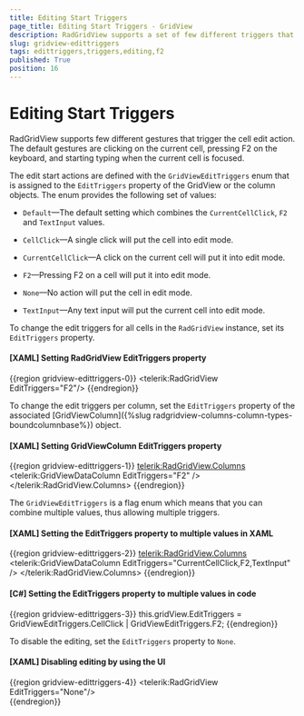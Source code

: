 ```yaml
---
title: Editing Start Triggers
page_title: Editing Start Triggers - GridView
description: RadGridView supports a set of few different triggers that start the cell editing, like mouse click, typing, F2 key press and more.
slug: gridview-edittriggers
tags: edittriggers,triggers,editing,f2
published: True
position: 16
---
```


# Editing Start Triggers

RadGridView supports few different gestures that trigger the cell edit action. The default gestures are clicking on the current cell, pressing F2 on the keyboard, and starting typing when the current cell is focused.

The edit start actions are defined with the `GridViewEditTriggers` enum that is assigned to the `EditTriggers` property of the GridView or the column objects. The enum provides the following set of values:

* `Default`&mdash;The default setting which combines the `CurrentCellClick`, `F2` and `TextInput` values.

* `CellClick`&mdash;A single click will put the cell into edit mode.

* `CurrentCellClick`&mdash;A click on the current cell will put it into edit mode.

* `F2`&mdash;Pressing F2 on a cell will put it into edit mode.

* `None`&mdash;No action will put the cell in edit mode.

* `TextInput`&mdash;Any text input will put the current cell into edit mode.

To change the edit triggers for all cells in the `RadGridView` instance, set its `EditTriggers` property.

#### __[XAML] Setting RadGridView EditTriggers property__
{{region gridview-edittriggers-0}}
	<telerik:RadGridView EditTriggers="F2"/>
{{endregion}}

To change the edit triggers per column, set the `EditTriggers` property of the associated [GridViewColumn]({%slug radgridview-columns-column-types-boundcolumnbase%}) object.

#### __[XAML] Setting GridViewColumn EditTriggers property__
{{region gridview-edittriggers-1}}
	<telerik:RadGridView.Columns>
		<telerik:GridViewDataColumn EditTriggers="F2" />
	</telerik:RadGridView.Columns>
{{endregion}}

The `GridViewEditTriggers` is a flag enum which means that you can combine multiple values, thus allowing multiple triggers.

#### __[XAML] Setting the EditTriggers property to multiple values in XAML__
{{region gridview-edittriggers-2}}
	<telerik:RadGridView.Columns>
		<telerik:GridViewDataColumn EditTriggers="CurrentCellClick,F2,TextInput" />
	</telerik:RadGridView.Columns>
{{endregion}}

#### __[C#] Setting the EditTriggers property to multiple values in code__
{{region gridview-edittriggers-3}}
	this.gridView.EditTriggers = GridViewEditTriggers.CellClick | GridViewEditTriggers.F2;
{{endregion}}

To disable the editing, set the `EditTriggers` property to `None`.

#### __[XAML] Disabling editing by using the UI__
{{region gridview-edittriggers-4}}
	<telerik:RadGridView EditTriggers="None"/>	
{{endregion}}

